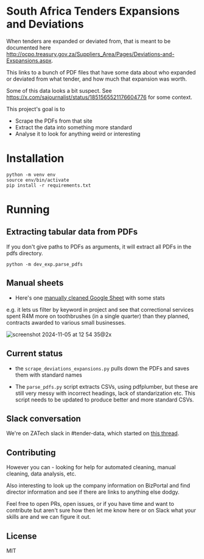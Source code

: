 # South Africa Tenders Expansions and Deviations

When tenders are expanded or deviated from, that is meant to be documented here http://ocpo.treasury.gov.za/Suppliers_Area/Pages/Deviations-and-Exspansions.aspx.

This links to a bunch of PDF files that have some data about who expanded or deviated from what tender, and how much that expansion was worth.

Some of this data looks a bit suspect. See https://x.com/sajournalist/status/1851565521176604776 for some context.

This project's goal is to 

* Scrape the PDFs from that site
* Extract the data into something more standard
* Analyse it to look for anything weird or interesting

# Installation

    python -m venv env
    source env/bin/activate
    pip install -r requirements.txt


# Running

## Extracting tabular data from PDFs

If you don't give paths to PDFs as arguments, it will extract all PDFs in the pdfs directory.

    python -m dev_exp.parse_pdfs


## Manual sheets

* Here's one [manually cleaned Google Sheet](https://docs.google.com/spreadsheets/d/10EyyN1siQEyB-KAEvoTIsGCRPI5kRScZ39RT2iadoR8/edit?gid=1446977861#gid=1446977861) with some stats

e.g. it lets us filter by keyword in project and see that correctional services spent R4M more on toothbrushes (in a single quarter) than they planned, contracts awarded to various small businesses.

![screenshot 2024-11-05 at 12 54 35@2x](https://github.com/user-attachments/assets/4334c818-4c57-48e3-b2a4-5de2d9d9cb69)


## Current status

* the `scrape_deviations_expansions.py` pulls down the PDFs and saves them with standard names

* The `parse_pdfs.py` script extracts CSVs, using pdfplumber, but these are still very messy with incorrect headings, lack of standarization etc. This script needs to be updated to produce better and more standard CSVs.


## Slack conversation

We're on ZATech slack in #tender-data, which started on [this thread](https://zatech.slack.com/archives/CG4HBE0NB/p1730291620057199).

## Contributing

However you can - looking for help for automated cleaning, manual cleaning, data analysis, etc.

Also interesting to look up the company information on BizPortal and find director information and see if there are links to anything else dodgy.

Feel free to open PRs, open issues, or if you have time and want to contribute but aren't sure how then let me know here or on Slack what your skills are and we can figure it out.

## License

MIT